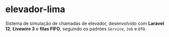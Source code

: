 # elevador-lima
Sistema de simulação de chamadas de elevador, desenvolvido com **Laravel 12**, **Livewire 3** e **filas FIFO**, seguindo os padrões `Service`, `Job` e `DTO`.
